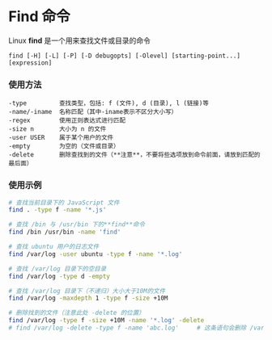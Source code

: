 # Find 命令
Linux **find** 是一个用来查找文件或目录的命令

`find [-H] [-L] [-P] [-D debugopts] [-Olevel] [starting-point...] [expression]`

### 使用方法
```
-type         查找类型，包括: f (文件), d (目录), l (链接)等
-name/-iname  名称匹配（其中-iname表示不区分大小写）
-regex        使用正则表达式进行匹配
-size n       大小为 n 的文件
-user USER    属于某个用户的文件
-empty        为空的（文件或目录）
-delete       删除查找到的文件（**注意**，不要将些选项放到命令前面，请放到匹配的最后面）
```


### 使用示例
```sh
# 查找当前目录下的 JavaScript 文件
find . -type f -name '*.js'

# 查找 /bin 与 /usr/bin 下的**find**命令
find /bin /usr/bin -name 'find'

# 查找 ubuntu 用户的日志文件
find /var/log -user ubuntu -type f -name '*.log'

# 查找 /var/log 目录下的空目录
find /var/log -type d -empty

# 查找 /var/log 目录下（不递归）大小大于10M的文件
find /var/log -maxdepth 1 -type f -size +10M

# 删除找到的文件（注意此处 -delete 的位置）
find /var/log -type f -size +10M -name '*.log' -delete
# find /var/log -delete -type f -name 'abc.log'     # 这条语句会删除 /var/log 下的所有文件，而不是仅仅 abc.log
```

